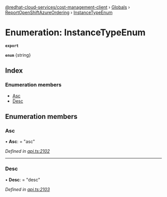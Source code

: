 [@redhat-cloud-services/cost-management-client](../README.md) › [Globals](../globals.md) › [ReportOpenShiftAzureOrdering](../modules/reportopenshiftazureordering.md) › [InstanceTypeEnum](reportopenshiftazureordering.instancetypeenum.md)

# Enumeration: InstanceTypeEnum

**`export`** 

**`enum`** {string}

## Index

### Enumeration members

* [Asc](reportopenshiftazureordering.instancetypeenum.md#asc)
* [Desc](reportopenshiftazureordering.instancetypeenum.md#desc)

## Enumeration members

###  Asc

• **Asc**: = "asc"

*Defined in [api.ts:2102](https://github.com/RedHatInsights/javascript-clients/blob/master/packages/cost-management/api.ts#L2102)*

___

###  Desc

• **Desc**: = "desc"

*Defined in [api.ts:2103](https://github.com/RedHatInsights/javascript-clients/blob/master/packages/cost-management/api.ts#L2103)*
